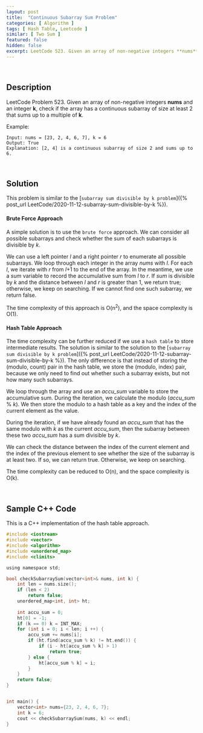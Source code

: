 ```yaml
---
layout: post
title:  "Continuous Subarray Sum Problem"
categories: [ Algorithm ]
tags: [ Hash Table, Leetcode ]
similar: [ Two Sum ]
featured: false
hidden: false
excerpt: LeetCode 523. Given an array of non-negative integers **nums** and an integer **k**, check if the array has a continuous subarray of size at least 2 that sums up to a multiple of **k**.
---
```


<br />

## Description

LeetCode Problem 523. Given an array of non-negative integers **nums** and an integer **k**, check if the array has a continuous subarray of size at least 2 that sums up to a multiple of **k**.


Example: 
```
Input: nums = [23, 2, 4, 6, 7], k = 6
Output: True
Explanation: [2, 4] is a continuous subarray of size 2 and sums up to 6.
```

<br />

## Solution

This problem is similar to the [`subarray sum divisible by k problem`]({% post_url LeetCode/2020-11-12-subarray-sum-divisible-by-k %}).

#### Brute Force Approach

A simple solution is to use the `brute force` approach. We can consider all possible subarrays and check whether the sum of each subarrays is divisible by *k*.

We can use a left pointer *l* and a right pointer *r* to enumerate all possible subarrays. We loop through each integer in the array *nums* with *l*. For each *l*, we iterate with *r* from *l*+1 to the end of the array. In the meantime, we use a *sum* variable to record the accumulative sum from *l* to *r*. If *sum* is divisible by *k* and the distance between *l* and *r* is greater than 1, we return true; otherwise, we keep on searching. If we cannot find one such subarray, we return false.

The time complexity of this approach is O(n<sup>2</sup>), 
and the space complexity is O(1).


#### Hash Table Approach

The time complexity can be further reduced if we use a `hash table` to store intermediate results. The solution is similar to the solution to the [`subarray sum divisible by k problem`]({% post_url LeetCode/2020-11-12-subarray-sum-divisible-by-k %}). The only difference is that instead of storing the (modulo, count) pair in the hash table, we store the (modulo, index) pair, because we only need to find out whether such a subarray exists, but not how many such subarrays.

We loop through the array and use an *accu_sum* variable to store the accumulative sum. During the iteration, we calculate the modulo (*accu_sum* % *k*). We then store the modulo to a hash table as a key and the index of the current element as the value. 

During the iteration, if we have already found an *accu_sum* that has the same modulo with *k* as the current *accu_sum*, then the subarray between these two *accu_sum* has a sum divisible by *k*. 

We can check the distance between the index of the current element and the index of the previous element to see whether the size of the subarray is at least two. If so, we can return true. Otherwise, we keep on searching.


The time complexity can be reduced to O(n), and the space complexity is O(k).

<br />

## Sample C++ Code

This is a C++ implementation of the hash table approach.

```c
#include <iostream>
#include <vector>
#include <algorithm>
#include <unordered_map>
#include <climits>

using namespace std;

bool checkSubarraySum(vector<int>& nums, int k) {
    int len = nums.size();
    if (len < 2)
        return false;
    unordered_map<int, int> ht;
    
    int accu_sum = 0;
    ht[0] = -1;
    if (k == 0) k = INT_MAX;
    for (int i = 0; i < len; i ++) {
        accu_sum += nums[i];
        if (ht.find(accu_sum % k) != ht.end()) {
            if (i - ht[accu_sum % k] > 1)
                return true;
        } else {
            ht[accu_sum % k] = i;
        }
    }
    return false;
}


int main() {
    vector<int> nums={23, 2, 4, 6, 7};
    int k = 6;
    cout << checkSubarraySum(nums, k) << endl;
}
```
